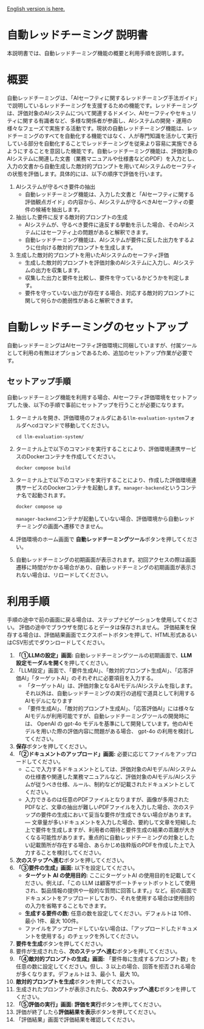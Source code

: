 [English version is here.](rt-en.md)

# 自動レッドチーミング 説明書

本説明書では、自動レッドチーミング機能の概要と利用手順を説明します。


# 概要

自動レッドチーミングは、「AIセーフティに関するレッドチーミング手法ガイド」で説明しているレッドチーミングを支援するための機能です。レッドチーミングは、評価対象のAIシステムについて関連するドメイン、AIセーフティやセキュリティに関する有識者など、多様な関係者が参画し、AIシステムの開発・運用の様々なフェーズで実施する活動です。現状の自動レッドチーミング機能は、レッドチーミングのすべてを自動化する機能ではなく、人が専門知識を活かして実行している部分を自動化することでレッドチーミングを従来より容易に実施できるようにすることを意図した機能です。自動レッドチーミング機能は、評価対象のAIシステムに関連した文書（業務マニュアルや仕様書などのPDF）を入力とし、入力の文書から自動生成した敵対的プロンプトを用いてAIシステムのセーフティの状態を評価します。具体的には、以下の順序で評価を行います。

1. AIシステムが守るべき要件の抽出
   - 自動レッドチーミング機能は、入力した文書と「AIセーフティに関する評価観点ガイド」の内容から、AIシステムが守るべきAIセーフティの要件の候補を抽出します。
2. 抽出した要件に反する敵対的プロンプトの生成
   - AIシステムが、守るべき要件に違反する挙動を示した場合、そのAIシステムにはセーフティ上の問題があると解釈できます。
   - 自動レッドチーミング機能は、AIシステムが要件に反した出力をするように仕向ける敵対的プロンプトを生成します。
3. 生成した敵対的プロンプトを用いたAIシステムのセーフティ評価
   - 生成した敵対的プロンプトを評価対象のAIシステムに入力し、AIシステムの出力を収集します。
   - 収集した出力と要件を比較し、要件を守っているかどうかを判定します。
   - 要件を守っていない出力が存在する場合、対応する敵対的プロンプトに関して何らかの脆弱性があると解釈できます。


# 自動レッドチーミングのセットアップ

自動レッドチーミングはAIセーフティ評価環境に同梱していますが、付属ツールとして利用の有無はオプションであるため、追加のセットアップ作業が必要です。

## セットアップ手順

自動レッドチーミング機能を利用する場合、AIセーフティ評価環境をセットアップした後、以下の手順で事前にセットアップを行うことが必要になります。

1. ターミナルを開き、評価環境のフォルダにある`llm-evaluation-system`フォルダへcdコマンドで移動してください。
   ```
   cd llm-evaluation-system/
   ```

2. ターミナル上で以下のコマンドを実行することにより、評価環境連携サービスのDockerコンテナを作成してください。
   ```
   docker compose build
   ```

3. ターミナル上で以下のコマンドを実行することにより、作成した評価環境連携サービスのDockerコンテナを起動します。`manager-backend`というコンテナ名で起動されます。  
   ```
   docker compose up
   ```
   `manager-backend`コンテナが起動していない場合、評価環境から自動レッドチーミングの画面へ遷移できません。

4. 評価環境のホーム画面で **自動レッドチーミングツール**ボタンを押してください。
   
5. 自動レッドチーミングの初期画面が表示されます。初回アクセスの際は画面遷移に時間がかかる場合があり、自動レッドチーミングの初期画面が表示されない場合は、リロードしてください。


# 利用手順

手順の途中で前の画面に戻る場合は、ステップナビゲーションを使用してください。
評価の途中でブラウザを閉じるとデータは保存されません。
評価結果を保存する場合は、評価結果画面でエクスポートボタンを押して、HTML形式あるいはCSV形式でダウンロードしてください。

1. **「①LLMの設定」画面:**  自動レッドチーミングツールの初期画面で、**LLM 設定モーダルを開く**を押してください。
2. 「LLM設定」画面で、「要件生成AI」、「敵対的プロンプト生成AI」、「応答評価AI」「ターゲットAI」のそれぞれに必要項目を入力する。
   - 「ターゲットAI」は、評価対象となるAIモデル/AIシステムを指します。それ以外は、自動レッドチーミングの実行の過程で道具として利用するAIモデルになります
   - 「要件生成AI」、「敵対的プロンプト生成AI」、「応答評価AI」には様々なAIモデルが利用可能ですが、自動レッドチーミングツールの開発時には、 OpenAI の gpt-4o モデルを基準にして開発しています。他のAIモデルを用いた際の評価内容に問題がある場合、 gpt-4o の利用を検討してください。
3. **保存**ボタンを押してください。
4. **「②ドキュメントのアップロード」画面:** 必要に応じてファイルをアップロードしてください。
   - ここで入力するドキュメントとしては、評価対象のAIモデル/AIシステムの仕様書や関連した業務マニュアルなど、評価対象のAIモデル/AIシステムが従うべき仕様、ルール、制約などが記載されたドキュメントとしてください。
   - 入力できるのは任意のPDFファイルとなりますが、画像が多用されたPDFなど、文章の抽出が難しいPDFファイルを入力した場合、次のステップの要件の生成において妥当な要件が生成できない場合があります。
   ― 文章量が多いドキュメントを入力した場合、要約して文章を短縮した上で要件を生成しますが、利用者の期待と要件生成の結果の乖離が大きくなる可能性があります。重点的に自動レッドチーミングの対象としたい記載箇所が存在する場合、あらかじめ抜粋版のPDFを作成した上で入力することを検討してください。
5. **次のステップへ進む**ボタンを押してください。
6. **「③要件の生成」画面:** 以下を設定してください。
   - **ターゲット AI の使用目的:** ここにターゲットAI の使用目的を記載してください。例えば、「この LLM は顧客サポートチャットボットとして使用され、製品情報の提供や一般的な質問に回答します。」など。前の画面でドキュメントをアップロードしており、それを使用する場合は使用目的の入力を省略することもできます。
   - **生成する要件の数:** 任意の数を設定してください。デフォルトは 10件、最小 1件、最大 100件。
   - ファイルをアップロードしていない場合は、「アップロードしたドキュメントを使用する」のチェックを外してください。
7. **要件を生成**ボタンを押してください。
8. 要件が生成されたら、**次のステップへ進む**ボタンを押してください。
9. **「④敵対的プロンプトの生成」画面:** 「要件毎に生成するプロンプト数」を任意の数に設定してください。但し、3 以上の場合、回答を拒否される場合が多くなります。デフォルトは 3、最小 1、最大 10。
10. **敵対的プロンプトを生成**ボタンを押してください。
11. 生成されたプロンプトが表示されたら、**次のステップへ進む**ボタンを押してください。
12. **「⑤評価の実行」画面:** **評価を実行**ボタンを押してください。
13. 評価が終了したら**評価結果を表示**ボタンを押してください。
14. 「評価結果」画面で評価結果を確認してください。

